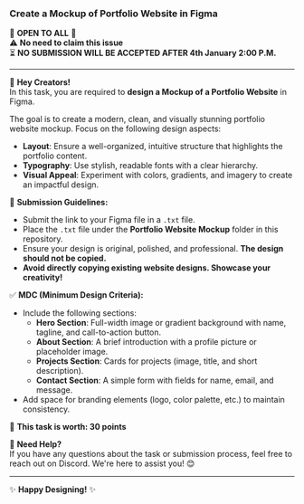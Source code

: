 ### Create a Mockup of Portfolio Website in Figma  
🌟 **OPEN TO ALL** 🌟  
⚠️ **No need to claim this issue**  
⏳ **NO SUBMISSION WILL BE ACCEPTED AFTER 4th January 2:00 P.M.**

---

🎨 **Hey Creators!**  
In this task, you are required to **design a Mockup of a Portfolio Website** in Figma.  

The goal is to create a modern, clean, and visually stunning portfolio website mockup. Focus on the following design aspects:  

- **Layout**: Ensure a well-organized, intuitive structure that highlights the portfolio content.  
- **Typography**: Use stylish, readable fonts with a clear hierarchy.  
- **Visual Appeal**: Experiment with colors, gradients, and imagery to create an impactful design.  

📌 **Submission Guidelines:**  
- Submit the link to your Figma file in a `.txt` file.  
- Place the `.txt` file under the **Portfolio Website Mockup** folder in this repository.  
- Ensure your design is original, polished, and professional. **The design should not be copied.**
- **Avoid directly copying existing website designs. Showcase your creativity!**  

✅ **MDC (Minimum Design Criteria):**  
- Include the following sections:  
  - **Hero Section**: Full-width image or gradient background with name, tagline, and call-to-action button.  
  - **About Section**: A brief introduction with a profile picture or placeholder image.  
  - **Projects Section**: Cards for projects (image, title, and short description).  
  - **Contact Section**: A simple form with fields for name, email, and message.  
- Add space for branding elements (logo, color palette, etc.) to maintain consistency.  

🔖 **This task is worth: 30 points**  

💬 **Need Help?**  
If you have any questions about the task or submission process, feel free to reach out on Discord. We're here to assist you! 😊  

---

✨ **Happy Designing!** ✨  
